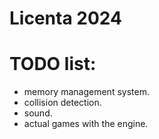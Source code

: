 # Licenta 2024

# TODO list:
- memory management system.
- collision detection.
- sound.
- actual games with the engine.